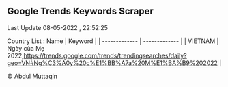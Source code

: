 

## Google Trends Keywords Scraper 
 
Last Update 08-05-2022 , 22:52:25

Country List :
 Name  | Keyword |
| ------------- | ------------- |
| VIETNAM | Ngày của Mẹ 2022,https://trends.google.com/trends/trendingsearches/daily?geo=VN#Ng%C3%A0y%20c%E1%BB%A7a%20M%E1%BA%B9%202022 |



© Abdul Muttaqin 
